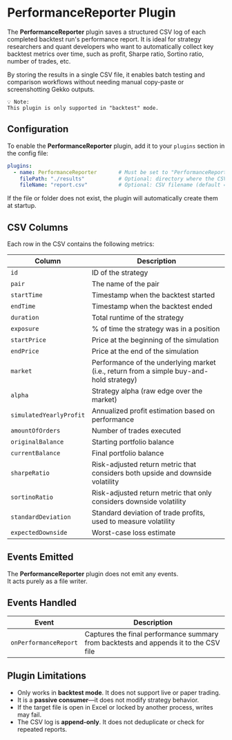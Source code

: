 # PerformanceReporter Plugin

The **PerformanceReporter** plugin saves a structured CSV log of each completed backtest run's performance report.
It is ideal for strategy researchers and quant developers who want to automatically collect key backtest metrics over time, such as profit, Sharpe ratio, Sortino ratio, number of trades, etc.

By storing the results in a single CSV file, it enables batch testing and comparison workflows without needing manual copy-paste or screenshotting Gekko outputs.

```
💡 Note:
This plugin is only supported in "backtest" mode.
```

## Configuration

To enable the **PerformanceReporter** plugin, add it to your `plugins` section in the config file:

```yaml
plugins:
  - name: PerformanceReporter       # Must be set to "PerformanceReporter"
    filePath: "./results"           # Optional: directory where the CSV will be saved (default = current folder)
    fileName: "report.csv"          # Optional: CSV filename (default = "performance_reports.csv")
```

If the file or folder does not exist, the plugin will automatically create them at startup.

## CSV Columns

Each row in the CSV contains the following metrics:

| Column                  | Description                                                                                     |
|-------------------------|-------------------------------------------------------------------------------------------------|
| `id`                    | ID of the strategy                                                                              |
| `pair`                  | The name of the pair                                                                            |
| `startTime`             | Timestamp when the backtest started                                                             |
| `endTime`               | Timestamp when the backtest ended                                                               |
| `duration`              | Total runtime of the strategy                                                                   |
| `exposure`              | % of time the strategy was in a position                                                        |
| `startPrice`            | Price at the beginning of the simulation                                                        |
| `endPrice`              | Price at the end of the simulation                                                              |
| `market`                | Performance of the underlying market (i.e., return from a simple buy-and-hold strategy)         |
| `alpha`                 | Strategy alpha (raw edge over the market)                                                       |
| `simulatedYearlyProfit` | Annualized profit estimation based on performance                                               |
| `amountOfOrders`        | Number of trades executed                                                                       |
| `originalBalance`       | Starting portfolio balance                                                                      |
| `currentBalance`        | Final portfolio balance                                                                         |
| `sharpeRatio`           | Risk-adjusted return metric that considers both upside and downside volatility                  |
| `sortinoRatio`          | Risk-adjusted return metric that only considers downside volatility                             |
| `standardDeviation`     | Standard deviation of trade profits, used to measure volatility                                 |
| `expectedDownside`      | Worst-case loss estimate                                                                        |

## Events Emitted

The **PerformanceReporter** plugin does not emit any events.  
It acts purely as a file writer.

## Events Handled

| Event                 | Description                                                                          |
|-----------------------|--------------------------------------------------------------------------------------|
| `onPerformanceReport` | Captures the final performance summary from backtests and appends it to the CSV file |

## Plugin Limitations

- Only works in **backtest mode**. It does not support live or paper trading.
- It is a **passive consumer**—it does not modify strategy behavior.
- If the target file is open in Excel or locked by another process, writes may fail.
- The CSV log is **append-only**. It does not deduplicate or check for repeated reports.
